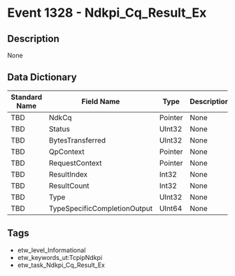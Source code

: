 # Event 1328 - Ndkpi_Cq_Result_Ex

## Description
None

## Data Dictionary
|Standard Name|Field Name|Type|Description|Sample Value|
|---|---|---|---|---|
|TBD|NdkCq|Pointer|None|`None`|
|TBD|Status|UInt32|None|`None`|
|TBD|BytesTransferred|UInt32|None|`None`|
|TBD|QpContext|Pointer|None|`None`|
|TBD|RequestContext|Pointer|None|`None`|
|TBD|ResultIndex|Int32|None|`None`|
|TBD|ResultCount|Int32|None|`None`|
|TBD|Type|UInt32|None|`None`|
|TBD|TypeSpecificCompletionOutput|UInt64|None|`None`|

## Tags
* etw_level_Informational
* etw_keywords_ut:TcpipNdkpi
* etw_task_Ndkpi_Cq_Result_Ex